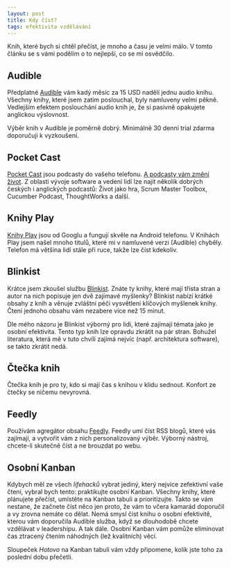 ```yaml
---
layout: post
title: Kdy číst?
tags: efektivita vzdělávání
---
```


Knih, které bych si chtěl přečíst, je mnoho a času je velmi málo.
V tomto článku se s vámi podělím o to nejlepší, co se mi osvědčilo.

## Audible

Předplatné [Audible](https://www.audible.com/) vám kadý měsíc za 15 USD nadělí jednu audio knihu.
Všechny knihy, které jsem zatím poslouchal, byly namluveny velmi pěkně.
Vedlejším efektem poslouchání audio knih je, že si pasivně opakujete anglickou výslovnost.

Výběr knih v Audible je poměrně dobrý. Minimálně 30 denní trial zdarma doporučuji k vyzkoušení.

## Pocket Cast

[Pocket Cast](https://play.pocketcasts.com/) jsou podcasty do vašeho telefonu.
[A podcasty vám změní život](/podcasty-vam-zmeni-zivot/).
Z oblasti vývoje software
a vedení lidí lze najít několik dobrých českých i anglických podcastů: Život jako hra, Scrum Master Toolbox,
Cucumber Podcast, ThoughtWorks a další.

## Knihy Play

[Knihy Play](https://play.google.com/store/books) jsou od Googlu a fungují skvěle na Android telefonu.
V Knihách Play jsem našel mnoho titulů, které mi v namluvené verzi (Audible) chyběly.
Telefon má většina lidí stále při ruce, takže lze číst kdekoliv.

## Blinkist

Krátce jsem zkoušel službu [Blinkist](https://www.blinkist.com/).
Znáte ty knihy, které mají třista stran a autor na nich popisuje jen dvě zajímavé myšlenky?
Blinkist nabízí krátké obsahy z knih a věnuje zvláštní péči vysvětlení klíčových myšlenek knihy.
Čtení jednoho obsahu vám nezabere více než 15 minut.

Dle mého názoru je Blinkist výborný pro lidi, které zajímají témata jako je osobní efektivita.
Tento typ knih lze opravdu zkrátit na pár stran. Bohužel literatura, která mě v tuto chvíli
zajímá nejvíc (např. architektura software), se takto zkrátit nedá.

## Čtečka knih

Čtečka knih je pro ty, kdo si mají čas s knihou v klidu sednout. Konfort ze čtečky se ničemu nevyrovná.

## Feedly

Používám agregátor obsahu [Feedly](https://feedly.com/). Feedly umí číst RSS blogů, které vás zajímají,
a vytvořit vám z nich personalizovaný výběr. Výborný nástroj, chcete-li skutečně číst a ne brouzdat po webu.

## Osobní Kanban

Kdybych měl ze všech *lifehacků* vybrat jediný, který nejvíce zefektivní vaše čtení, vybral bych tento:
praktikujte osobní Kanban. Všechny knihy, které plánujete přečíst, umístěte na Kanban tabuli a prioritizujte.
Takto se vám nestane, že začnete číst něco jen proto, že vám to včera kamarád doporučil a vy zrovna nemáte co dělat.
Nemá smysl číst knihu o osobní efektivitě, kterou vám doporučila Audible služba, když se dlouhodobě chcete vzdělávat
v leadershipu. A tak dále. Osobní Kanban vám pomůže eliminovat čas ztracený čtením náhodných (lež kvalitních) věcí.

Sloupeček *Hotovo* na Kanban tabuli vám vždy připomene, kolik jste toho za poslední dobu přečetli.

